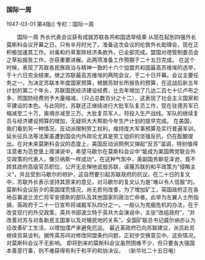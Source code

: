### 国际一周

1947-03-01
第4版()
专栏：国际一周

　　国际一周
    外长代表会议获有成就苏联各共和国选举结束
    从现在起到四强外长莫斯科会议开幕之日，只有半月时光了。准备这次会议的伦敦外长助理会，现在正积极加速其工作。对奥和约草案除经济条款外，已全部完成。盟国对德管制委员会之草拟报告工作，亦获重要进展。此两项准备工作预期于二十五日完成。
    在这个时候，表现了苏联各民族政治与精神一致的十六个加盟共和国最高苏维埃的选举，于十六日完全结束。继之苏联最高苏维埃的两院会议，于二十日开幕。会议主要任务之一，为决定苏联本年度国家预算，根据苏财长所报告的预算，在这战后新五年计划的第二个年头，苏联国民经济建设经费，比去年增加了几达二百七十亿卢布之多，而国防经费则予大量缩减，（只占总数百分之十二），这表现了社会主义国家和平建设的本色。与此同时，苏联还正继续进行大批军队复员工作，现在驻德苏军已缩减至二十万，奥境亦减至三万。大批复员军人，将投入生产战线。军队的继续复员与经济建设预算的增加，无疑将大大帮助今年生产计划的提早完成。
    在美国，我们看到另一种情况，反动派限制劳工权利，维持庞大军事预算及实行普遍军训，延长征兵法等法案虽遭到国会内外舆论尤其是劳工组织的坚强反抗，仍在酝酿提出。在对未来莫斯科会议的态度上，美国反动派照例又弹起“反苏”滥调，特别值得注意者为范登堡上周演说中，希望马歇尔在莫斯科会议中“能成为美国两党联合外交政策的代表人，像贝纳斯一样成功”。在这种气氛中，美副国务聊亚泽逊，竟不顾其政府高级官员职位，公开无忌惮地诋毁苏联，诬蔑苏联的和平政策为“侵略主义”，并且受到马歇尔的袒护，这自然要引起苏联政府的抗议。在二十日的复文中，苏联外长表示坚持其原来的意见，对马歇尔的复文认为是“难以令人信服”的。
    莫斯科会议前夕的英国煤荒情况，尚无若何改善，为了增加矿工，英国政府正在各地召募波兰流亡将军安德斯的部队及其他国家的政治亡命者。此举为左翼人士所指摘，英政府于二十一日宣布将减裁军队四分之一。一般认为克服危机的办法，在于改变现行的外交政策，英共书部波立特于英共大会演说中，主张“改组政府”，“并改善对苏与对各新民主国家以及对殖民地的关系”。全国矿联总书记威尔纳亦认为应改善矿工生活，以增加煤产来避免厄运。
    最近英政府已向苏联建议，派员赴苏继续贸易谈判。据传英苏间对修改同盟条约问题，正初步交换意见中。这些情况，对莫斯科会议不无影响。
    即将到来的莫斯科会议虽然困难不少，但只要各大强国本善意行事，则不难获得有利于和平的和协决议。
              （新华社二十五日电）
